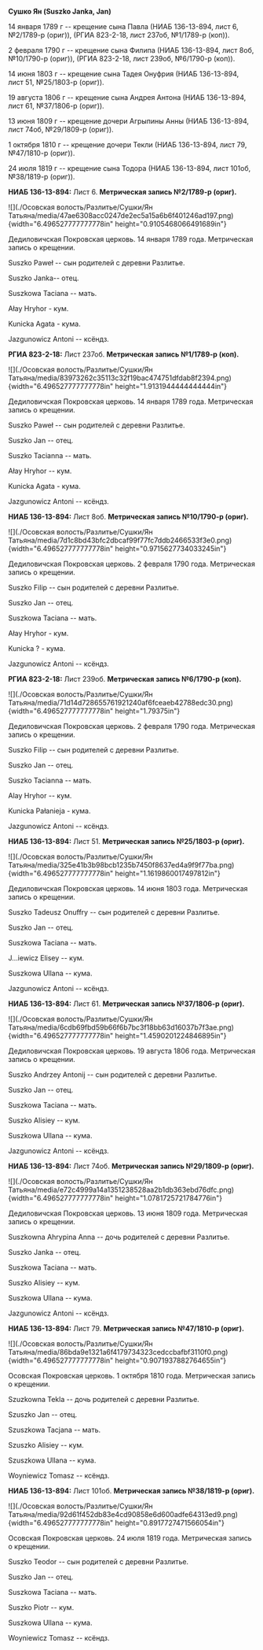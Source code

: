 **Сушко Ян (Suszko Janka, Jan)**

14 января 1789 г -- крещение сына Павла (НИАБ 136-13-894, лист 6,
№2/1789-р (ориг)), (РГИА 823-2-18, лист 237об, №1/1789-р (коп)).

2 февраля 1790 г -- крещение сына Филипа (НИАБ 136-13-894, лист 8об,
№10/1790-р (ориг)), (РГИА 823-2-18, лист 239об, №6/1790-р (коп)).

14 июня 1803 г -- крещение сына Тадея Онуфрия (НИАБ 136-13-894, лист 51,
№25/1803-р (ориг)).

19 августа 1806 г -- крещение сына Андрея Антона (НИАБ 136-13-894, лист
61, №37/1806-р (ориг)).

13 июня 1809 г -- крещение дочери Агрыпины Анны (НИАБ 136-13-894, лист
74об, №29/1809-р (ориг)).

1 октября 1810 г -- крещение дочери Текли (НИАБ 136-13-894, лист 79,
№47/1810-р (ориг)).

24 июля 1819 г -- крещение сына Тодора (НИАБ 136-13-894, лист 101об,
№38/1819-р (ориг)).

**НИАБ 136-13-894:** Лист 6. **Метрическая запись №2/1789-р (ориг).**

![](./Осовская волость/Разлитье/Сушки/Ян Татьяна/media/47ae6308acc0247de2ec5a15a6b6f401246ad197.png){width="6.496527777777778in"
height="0.9105468066491689in"}

Дедиловичская Покровская церковь. 14 января 1789 года. Метрическая
запись о крещении.

Suszko Paweł -- сын родителей с деревни Разлитье.

Suszko Janka-- отец.

Suszkowa Taciana -- мать.

Ałay Hryhor - кум.

Kunicka Agata - кума.

Jazgunowicz Antoni -- ксёндз.

**РГИА 823-2-18:** Лист 237об. **Метрическая запись №1/1789-р (коп).**

![](./Осовская волость/Разлитье/Сушки/Ян Татьяна/media/83973262c35113c32f19bac474751dfdab8f2394.png){width="6.496527777777778in"
height="1.9131944444444444in"}

Дедиловичская Покровская церковь. 14 января 1789 года. Метрическая
запись о крещении.

Suszko Paweł -- сын родителей с деревни Разлитье.

Suszko Jan -- отец.

Suszko Tacianna -- мать.

Ałay Hryhor -- кум.

Kunicka Agata - кума.

Jazgunowicz Antoni -- ксёндз.

**НИАБ 136-13-894:** Лист 8об. **Метрическая запись №10/1790-р (ориг).**

![](./Осовская волость/Разлитье/Сушки/Ян Татьяна/media/7d1c8bd43bfc2dbcaf99f77fc7ddb2466533f3e0.png){width="6.496527777777778in"
height="0.9715627734033245in"}

Дедиловичская Покровская церковь. 2 февраля 1790 года. Метрическая
запись о крещении.

Suszko Filip -- сын родителей с деревни Разлитье.

Suszko Jan -- отец.

Suszkowa Taciana -- мать.

Ałay Hryhor - кум.

Kunicka ? - кума.

Jazgunowicz Antoni -- ксёндз.

**РГИА 823-2-18:** Лист 239об. **Метрическая запись №6/1790-р (коп).**

![](./Осовская волость/Разлитье/Сушки/Ян Татьяна/media/71d14d728655761921240af6fceaeb42788edc30.png){width="6.496527777777778in"
height="1.79375in"}

Дедиловичская Покровская церковь. 2 февраля 1790 года. Метрическая
запись о крещении.

Suszko Filip -- сын родителей с деревни Разлитье.

Suszko Jan -- отец.

Suszko Tacianna -- мать.

Alay Hryhor -- кум.

Kunicka Pałanieja - кума.

Jazgunowicz Antoni -- ксёндз.

**НИАБ 136-13-894:** Лист 51. **Метрическая запись №25/1803-р (ориг).**

![](./Осовская волость/Разлитье/Сушки/Ян Татьяна/media/325e41b3b98bcb1235b7450f8637ed4a9f9f77ba.png){width="6.496527777777778in"
height="1.1619860017497812in"}

Дедиловичская Покровская церковь. 14 июня 1803 года. Метрическая запись
о крещении.

Suszko Tadeusz Onuffry -- сын родителей с деревни Разлитье.

Suszko Jan -- отец.

Suszkowa Taciana -- мать.

J\...iewicz Elisey -- кум.

Suszkowa Ullana -- кума.

Jazgunowicz Antoni -- ксёндз.

**НИАБ 136-13-894:** Лист 61. **Метрическая запись №37/1806-р (ориг).**

![](./Осовская волость/Разлитье/Сушки/Ян Татьяна/media/6cdb69fbd59b66f6b7bc3f18bb63d16037b7f3ae.png){width="6.496527777777778in"
height="1.4590201224846895in"}

Дедиловичская Покровская церковь. 19 августа 1806 года. Метрическая
запись о крещении.

Suszko Andrzey Antonij -- сын родителей с деревни Разлитье.

Suszko Jan -- отец.

Suszkowa Taciana -- мать.

Suszko Alisiey -- кум.

Suszkowa Ullana -- кума.

Jazgunowicz Antoni -- ксёндз.

**НИАБ 136-13-894:** Лист 74об. **Метрическая запись №29/1809-р
(ориг).**

![](./Осовская волость/Разлитье/Сушки/Ян Татьяна/media/e72c4999a14a1351238528aa2b1db363ebd76dfc.png){width="6.496527777777778in"
height="1.0781725721784776in"}

Дедиловичская Покровская церковь. 13 июня 1809 года. Метрическая запись
о крещении.

Suszkowna Ahrypina Anna -- дочь родителей с деревни Разлитье.

Suszko Janka -- отец.

Suszkowa Taciana -- мать.

Suszko Alisiey -- кум.

Suszkowa Ullana -- кума.

Jazgunowicz Antoni -- ксёндз.

**НИАБ 136-13-894:** Лист 79. **Метрическая запись №47/1810-р (ориг).**

![](./Осовская волость/Разлитье/Сушки/Ян Татьяна/media/86bda9e1321a6f4179734323cedccbafbf3110f0.png){width="6.496527777777778in"
height="0.9071937882764655in"}

Осовская Покровская церковь. 1 октября 1810 года. Метрическая запись о
крещении.

Szuzkowna Tekla -- дочь родителей с деревни Разлитье.

Szuszko Jan -- отец.

Szuszkowa Tacjana -- мать.

Szuszko Alisiey -- кум.

Szuszkowa Ullana -- кума.

Woyniewicz Tomasz -- ксёндз.

**НИАБ 136-13-894:** Лист 101об. **Метрическая запись №38/1819-р
(ориг).**

![](./Осовская волость/Разлитье/Сушки/Ян Татьяна/media/92d61f452db83e4cd90858e6d600adfe64313ed9.png){width="6.496527777777778in"
height="0.8917727471566054in"}

Осовская Покровская церковь. 24 июля 1819 года. Метрическая запись о
крещении.

Suszko Teodor -- сын родителей с деревни Разлитье.

Suszko Jan -- отец.

Suszkowa Taciana -- мать.

Suszko Piotr -- кум.

Suszkowa Ullana -- кума.

Woyniewicz Tomasz -- ксёндз.
